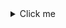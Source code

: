 <details>
  <summary>Click me</summary>
  
  ### Heading
  1. Foo
  2. Bar
     * Baz
     * Qux

### Some Javascript

```js
function logSomething(something) {
  console.log("Something", something);
}
```

</details>
